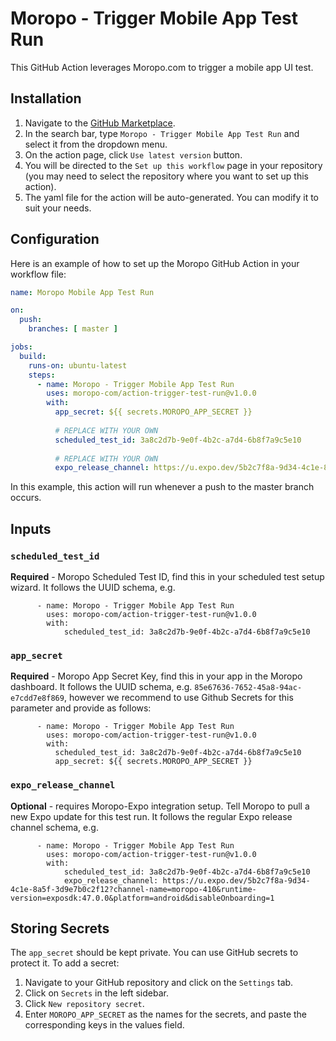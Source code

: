# Moropo - Trigger Mobile App Test Run

This GitHub Action leverages Moropo.com to trigger a mobile app UI test.

## Installation

1. Navigate to the [GitHub Marketplace](https://github.com/marketplace).
2. In the search bar, type `Moropo - Trigger Mobile App Test Run` and select it from the dropdown menu.
3. On the action page, click `Use latest version` button.
4. You will be directed to the `Set up this workflow` page in your repository (you may need to select the repository where you want to set up this action).
5. The yaml file for the action will be auto-generated. You can modify it to suit your needs.

## Configuration

Here is an example of how to set up the Moropo GitHub Action in your workflow file:

```yaml
name: Moropo Mobile App Test Run

on:
  push:
    branches: [ master ]

jobs:
  build:
    runs-on: ubuntu-latest
    steps:
      - name: Moropo - Trigger Mobile App Test Run
        uses: moropo-com/action-trigger-test-run@v1.0.0
        with:
          app_secret: ${{ secrets.MOROPO_APP_SECRET }}
          
          # REPLACE WITH YOUR OWN
          scheduled_test_id: 3a8c2d7b-9e0f-4b2c-a7d4-6b8f7a9c5e10
          
          # REPLACE WITH YOUR OWN
          expo_release_channel: https://u.expo.dev/5b2c7f8a-9d34-4c1e-8a5f-3d9e7b0c2f12?channel-name=moropo-410&runtime-version=exposdk:47.0.0&platform=android&disableOnboarding=1

```

In this example, this action will run whenever a push to the master branch occurs. 

## Inputs

### `scheduled_test_id`
**Required** - Moropo Scheduled Test ID, find this in your scheduled test setup wizard.
It follows the UUID schema, e.g.
```
      - name: Moropo - Trigger Mobile App Test Run
        uses: moropo-com/action-trigger-test-run@v1.0.0
        with:
            scheduled_test_id: 3a8c2d7b-9e0f-4b2c-a7d4-6b8f7a9c5e10
```

### `app_secret`
**Required** - Moropo App Secret Key, find this in your app in the Moropo dashboard.
It follows the UUID schema, e.g. `85e67636-7652-45a8-94ac-e7cdd7e8f869`, however we recommend to use Github Secrets for this parameter and provide as follows:
```
      - name: Moropo - Trigger Mobile App Test Run
        uses: moropo-com/action-trigger-test-run@v1.0.0
        with:
          scheduled_test_id: 3a8c2d7b-9e0f-4b2c-a7d4-6b8f7a9c5e10
          app_secret: ${{ secrets.MOROPO_APP_SECRET }}
```

### `expo_release_channel`
**Optional** - requires Moropo-Expo integration setup. Tell Moropo to pull a new Expo update for this test run.
It follows the regular Expo release channel schema, e.g.
```
      - name: Moropo - Trigger Mobile App Test Run
        uses: moropo-com/action-trigger-test-run@v1.0.0
        with:
            scheduled_test_id: 3a8c2d7b-9e0f-4b2c-a7d4-6b8f7a9c5e10
            expo_release_channel: https://u.expo.dev/5b2c7f8a-9d34-4c1e-8a5f-3d9e7b0c2f12?channel-name=moropo-410&runtime-version=exposdk:47.0.0&platform=android&disableOnboarding=1
```

## Storing Secrets

The `app_secret` should be kept private. You can use GitHub secrets to protect it. To add a secret:

1. Navigate to your GitHub repository and click on the `Settings` tab.
2. Click on `Secrets` in the left sidebar.
3. Click `New repository secret`.
4. Enter `MOROPO_APP_SECRET` as the names for the secrets, and paste the corresponding keys in the values field. 
